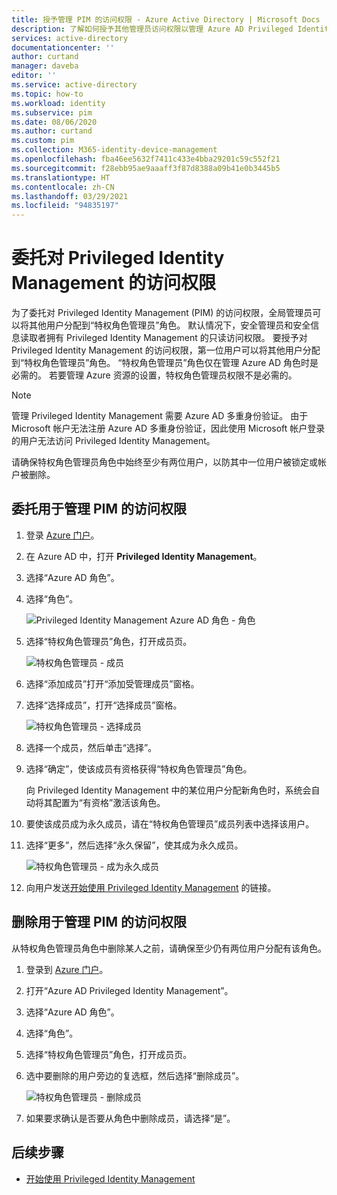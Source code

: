 ```yaml
---
title: 授予管理 PIM 的访问权限 - Azure Active Directory | Microsoft Docs
description: 了解如何授予其他管理员访问权限以管理 Azure AD Privileged Identity Management (PIM)。
services: active-directory
documentationcenter: ''
author: curtand
manager: daveba
editor: ''
ms.service: active-directory
ms.topic: how-to
ms.workload: identity
ms.subservice: pim
ms.date: 08/06/2020
ms.author: curtand
ms.custom: pim
ms.collection: M365-identity-device-management
ms.openlocfilehash: fba46ee5632f7411c433e4bba29201c59c552f21
ms.sourcegitcommit: f28ebb95ae9aaaff3f87d8388a09b41e0b3445b5
ms.translationtype: HT
ms.contentlocale: zh-CN
ms.lasthandoff: 03/29/2021
ms.locfileid: "94835197"
---
```

# <a name="delegate-access-to-privileged-identity-management"></a>委托对 Privileged Identity Management 的访问权限

为了委托对 Privileged Identity Management (PIM) 的访问权限，全局管理员可以将其他用户分配到“特权角色管理员”角色。 默认情况下，安全管理员和安全信息读取者拥有 Privileged Identity Management 的只读访问权限。 要授予对 Privileged Identity Management 的访问权限，第一位用户可以将其他用户分配到“特权角色管理员”角色。 “特权角色管理员”角色仅在管理 Azure AD 角色时是必需的。 若要管理 Azure 资源的设置，特权角色管理员权限不是必需的。

> [!NOTE]
> 管理 Privileged Identity Management 需要 Azure AD 多重身份验证。 由于 Microsoft 帐户无法注册 Azure AD 多重身份验证，因此使用 Microsoft 帐户登录的用户无法访问 Privileged Identity Management。

请确保特权角色管理员角色中始终至少有两位用户，以防其中一位用户被锁定或帐户被删除。

## <a name="delegate-access-to-manage-pim"></a>委托用于管理 PIM 的访问权限

1. 登录 [Azure 门户](https://portal.azure.com/)。

1. 在 Azure AD 中，打开 **Privileged Identity Management**。

1. 选择“Azure AD 角色”。

1. 选择“角色”。

    ![Privileged Identity Management Azure AD 角色 - 角色](./media/pim-how-to-give-access-to-pim/pim-directory-roles-roles.png)

1. 选择“特权角色管理员”角色，打开成员页。

    ![特权角色管理员 - 成员](./media/pim-how-to-give-access-to-pim/pim-pra-members.png)

1. 选择“添加成员”打开“添加受管理成员”窗格。

1. 选择“选择成员”，打开“选择成员”窗格。

    ![特权角色管理员 - 选择成员](./media/pim-how-to-give-access-to-pim/pim-pra-select-members.png)

1. 选择一个成员，然后单击“选择”。

1. 选择“确定”，使该成员有资格获得“特权角色管理员”角色。

    向 Privileged Identity Management 中的某位用户分配新角色时，系统会自动将其配置为“有资格”激活该角色。

1. 要使该成员成为永久成员，请在“特权角色管理员”成员列表中选择该用户。

1. 选择“更多”，然后选择“永久保留”，使其成为永久成员。

    ![特权角色管理员 - 成为永久成员](./media/pim-how-to-give-access-to-pim/pim-pra-make-permanent.png)

1. 向用户发送[开始使用 Privileged Identity Management](pim-getting-started.md) 的链接。

## <a name="remove-access-to-manage-pim"></a>删除用于管理 PIM 的访问权限

从特权角色管理员角色中删除某人之前，请确保至少仍有两位用户分配有该角色。

1. 登录到 [Azure 门户](https://portal.azure.com/)。

1. 打开“Azure AD Privileged Identity Management”。 

1. 选择“Azure AD 角色”。

1. 选择“角色”。

1. 选择“特权角色管理员”角色，打开成员页。

1. 选中要删除的用户旁边的复选框，然后选择“删除成员”。

    ![特权角色管理员 - 删除成员](./media/pim-how-to-give-access-to-pim/pim-pra-remove-member.png)

1. 如果要求确认是否要从角色中删除成员，请选择“是”。

## <a name="next-steps"></a>后续步骤

- [开始使用 Privileged Identity Management](pim-getting-started.md)
